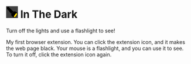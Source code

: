 # ![In The Dark Icon](chromium/icons/icon-32.png) In The Dark
Turn off the lights and use a flashlight to see!

My first browser extension. You can click the extension icon, and it makes the web page black. Your mouse is a flashlight, and you can use it to see. To turn it off, click the extension icon again.
